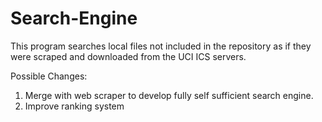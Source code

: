 # Search-Engine
This program searches local files not included in the repository as if they were scraped and downloaded from the UCI ICS servers.

Possible Changes: 
  1. Merge with web scraper to develop fully self sufficient search engine.
  2. Improve ranking system
